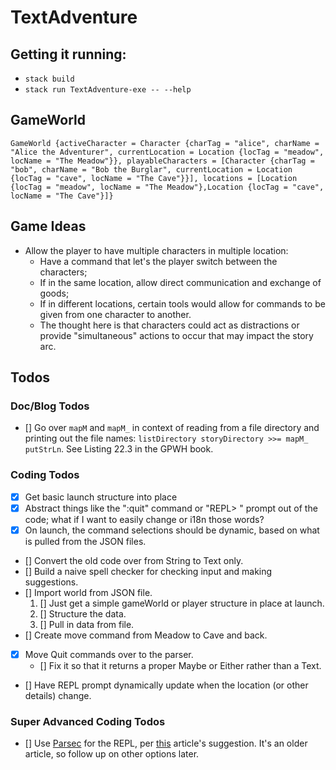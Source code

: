 # TextAdventure

## Getting it running:

- `stack build`
- `stack run TextAdventure-exe -- --help`

## GameWorld

```
GameWorld {activeCharacter = Character {charTag = "alice", charName = "Alice the Adventurer", currentLocation = Location {locTag = "meadow", locName = "The Meadow"}}, playableCharacters = [Character {charTag = "bob", charName = "Bob the Burglar", currentLocation = Location {locTag = "cave", locName = "The Cave"}}], locations = [Location {locTag = "meadow", locName = "The Meadow"},Location {locTag = "cave", locName = "The Cave"}]}
```

## Game Ideas

- Allow the player to have multiple characters in multiple location:
  - Have a command that let's the player switch between the characters;
  - If in the same location, allow direct communication and exchange of goods;
  - If in different locations, certain tools would allow for commands to be given from one character to another.
  - The thought here is that characters could act as distractions or provide "simultaneous" actions to occur that may impact the story arc.

## Todos

### Doc/Blog Todos

- [] Go over `mapM` and `mapM_` in context of reading from a file directory and printing out the file names: `listDirectory storyDirectory >>= mapM_ putStrLn`. See Listing 22.3 in the GPWH book.

### Coding Todos

- [x] Get basic launch structure into place
- [x] Abstract things like the ":quit" command or "REPL> " prompt out of the code; what if I want to easily change or i18n those words?
- [x] On launch, the command selections should be dynamic, based on what is pulled from the JSON files.
- [] Convert the old code over from String to Text only.
- [] Build a naive spell checker for checking input and making suggestions.
- [] Import world from JSON file.
  1. [] Just get a simple gameWorld or player structure in place at launch.
  2. [] Structure the data.
  3. [] Pull in data from file.
- [] Create move command from Meadow to Cave and back.
- [x] Move Quit commands over to the parser.
  - [] Fix it so that it returns a proper Maybe or Either rather than a Text.
- [] Have REPL prompt dynamically update when the location (or other details) change.

### Super Advanced Coding Todos

- [] Use [Parsec](https://hackage.haskell.org/package/parsec) for the REPL, per [this](https://blogg.bekk.no/creating-a-repl-in-haskell-efcdef1deec2) article's suggestion. It's an older article, so follow up on other options later.

